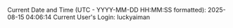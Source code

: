 Current Date and Time (UTC - YYYY-MM-DD HH:MM:SS formatted): 2025-08-15 04:06:14
Current User's Login: luckyaiman
